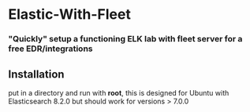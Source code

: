 # Elastic-With-Fleet
### "Quickly" setup a functioning ELK lab with fleet server for a free EDR/integrations
## Installation
put in a directory and run with **root**, this is designed for Ubuntu with Elasticsearch 8.2.0 but should work for versions > 7.0.0
